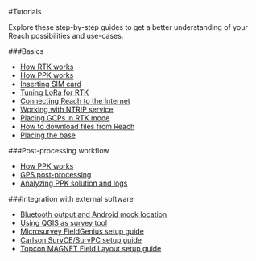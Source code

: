 #Tutorials

Explore these step-by-step guides to get a better understanding of your Reach possibilities and use-cases.

###Basics

* [How RTK works](common/tutorials/rtk-introduction.md)
* [How PPK works](common/tutorials/ppk-introduction.md)
* [Inserting SIM card](inserting-sim.md)
* [Tuning LoRa for RTK](common/tutorials/tuning-lora.md)
* [Connecting Reach to the Internet](common/tutorials/connecting-to-the-internet.md)
* [Working with NTRIP service](common/tutorials/ntrip-workflow.md)
* [Placing GCPs in RTK mode](common/tutorials/placing-gcps.md)
* [How to download files from Reach](common/tutorials/downloading-files.md)
* [Placing the base](common/tutorials/placing-the-base.md)

###Post-processing workflow

* [How PPK works](common/tutorials/ppk-introduction.md)
* [GPS post-processing](common/tutorials/gps-post-processing.md)
* [Analyzing PPK solution and logs](common/tutorials/analyzing-logs.md)

###Integration with external software

* [Bluetooth output and Android mock location](common/tutorials/mock-location.md)
* [Using QGIS as survey tool](common/tutorials/qgis-survey.md)
* [Microsurvey FieldGenius setup guide](common/tutorials/fieldgenius.md)
* [Carlson SurvCE/SurvPC setup guide](common/tutorials/survce.md)
* [Topcon MAGNET Field Layout setup guide](common/tutorials/magnetfield.md)
